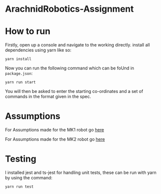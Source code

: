# ArachnidRobotics-Assignment




# How to run 
Firstly, open up a console and navigate to the working directly. install all dependencies using yarn like so:
```
yarn install
```

Now you can run the following command which can be foUnd in `package.json`:
```
yarn run start
```

You will then be asked to enter the starting co-ordinates and a set of commands in the format given in the spec.

# Assumptions

For Assumptions made for the MK1 robot go [here](https://github.com/TBaxo/ArachnidRobotics-Assignment/blob/main/classes/RobotSpiderMk1.md)


For Assumptions made for the MK2 robot go [here](https://github.com/TBaxo/ArachnidRobotics-Assignment/blob/main/classes/RobotSpiderMk2.md)



# Testing
I installed jest and ts-jest for handling unit tests, these can be run with yarn by using the command:
```
yarn run test
```

